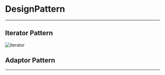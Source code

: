 # DesignPattern

---
## Iterator Pattern
![iterator](https://user-images.githubusercontent.com/46315625/99266639-50a99b80-2866-11eb-8d29-ecf4ac797737.png)

## Adaptor Pattern
---
